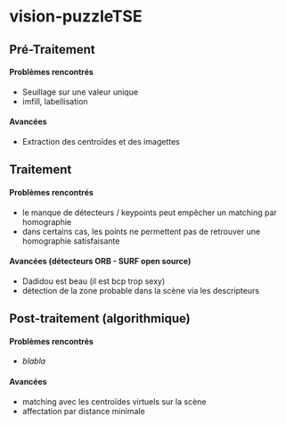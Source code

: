 # vision-puzzleTSE


## Pré-Traitement

#### Problèmes rencontrés

- Seuillage sur une valeur unique
- imfill, labellisation

#### Avancées

- Extraction des centroïdes et des imagettes


## Traitement

#### Problèmes rencontrés

- le manque de détecteurs / keypoints peut empêcher un matching par homographie
- dans certains cas, les points ne permettent pas de retrouver une homographie satisfaisante

#### Avancées (détecteurs ORB - SURF open source)

- Dadidou est beau (il est bcp trop sexy)
- détection de la zone probable dans la scène via les descripteurs


## Post-traitement (algorithmique)

#### Problèmes rencontrés

- *blabla*

#### Avancées

- matching avec les centroïdes virtuels sur la scène
- affectation par distance minimale

